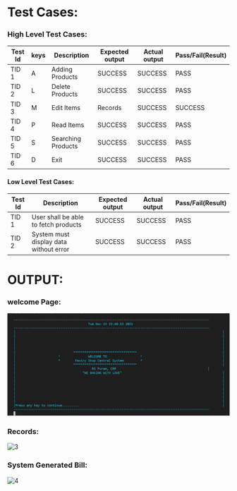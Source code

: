 # Test Cases:

### High Level Test Cases:
| Test Id |	keys |	Description |	Expected output |	Actual output |	Pass/Fail(Result) |
|------|------|------|------|------|------|
| TID 1 | A | Adding Products | SUCCESS |	SUCCESS |	PASS 
| TID 2 |	L	| Delete Products|	SUCCESS	| SUCCESS	 | PASS
| TID 3	| M	| Edit Items | Records |	SUCCESS |	SUCCESS	|PASS
| TID 4 |	P	| Read Items	| SUCCESS	| SUCCESS	| PASS
| TID 5	| S	| Searching Products | SUCCESS |	SUCCESS | PASS
| TID 6	| D |	Exit | SUCCESS |	SUCCESS	| PASS


#### Low Level Test Cases:
| Test Id |	Description |	Expected output |	Actual output |	Pass/Fail(Result) |
|------|------|------|------|------|
| TID 1 | User shall be able to fetch products | SUCCESS | SUCCESS | PASS 
| TID 2 |System must display data without error | SUCCESS | SUCCESS |  PASS


# OUTPUT:

### welcome Page:

![2](https://github.com/Nirmalrg2898/M1_Application_PastryShopBillingSystem/blob/main/4_TestPlanAndOutput/Screenshot%20(808).png)

### Records:

![3](https://user-images.githubusercontent.com/50225786/143028608-b90fcd75-389c-4bd6-ac9a-55ce4a3359c5.PNG)

### System Generated Bill:

![4](https://user-images.githubusercontent.com/50225786/143028668-c3ae9691-633b-43c5-961a-39a88498f3da.PNG)


